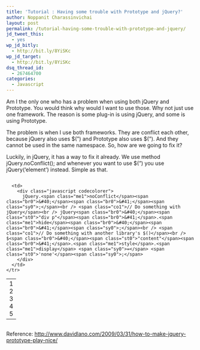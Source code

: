 ```yaml
---
title: 'Tutorial : Having some trouble with Prototype and jQuery?'
author: Noppanit Charassinvichai
layout: post
permalink: /tutorial-having-some-trouble-with-prototype-and-jquery/
jd_tweet_this:
  - yes
wp_jd_bitly:
  - http://bit.ly/8YiSKc
wp_jd_target:
  - http://bit.ly/8YiSKc
dsq_thread_id:
  - 267464700
categories:
  - Javascript
---
```

Am I the only one who has a problem when using both jQuery and Prototype. You would think why would I want to use those. Why not just use one framework. The reason is some plug-in is using jQuery, and some is using Prototype.

The problem is when I use both frameworks. They are conflict each other, because jQuery also uses $(&#8221;) and Prototype also uses $(&#8221;). And they cannot be used in the same namespace. So, how are we going to fix it?

Luckily, in jQuery, it has a way to fix it already. We use method jQuery.noConflict(); and whenever you want to use $(&#8221;) you use jQuery(&#8216;element&#8217;) instead. Simple as that.

<div class="codecolorer-container javascript blackboard" style="overflow:auto;white-space:nowrap;width:100%;">
  <table cellspacing="0" cellpadding="0">
    <tr>
      <td class="line-numbers">
        <div>
          1<br />2<br />3<br />4<br />5<br />
        </div>
      </td>
      
      <td>
        <div class="javascript codecolorer">
          jQuery.<span class="me1">noConflict</span><span class="br0">&#40;</span><span class="br0">&#41;</span><span class="sy0">;</span><br /> <span class="co1">// Do something with jQuery</span><br /> jQuery<span class="br0">&#40;</span><span class="st0">"div p"</span><span class="br0">&#41;</span>.<span class="me1">hide</span><span class="br0">&#40;</span><span class="br0">&#41;</span><span class="sy0">;</span><br /> <span class="co1">// Do something with another library's $()</span><br /> $<span class="br0">&#40;</span><span class="st0">"content"</span><span class="br0">&#41;</span>.<span class="me1">style</span>.<span class="me1">display</span> <span class="sy0">=</span> <span class="st0">'none'</span><span class="sy0">;</span>
        </div>
      </td>
    </tr>
  </table>
</div>

Reference: http://www.davidlano.com/2009/03/31/how-to-make-jquery-prototype-play-nice/